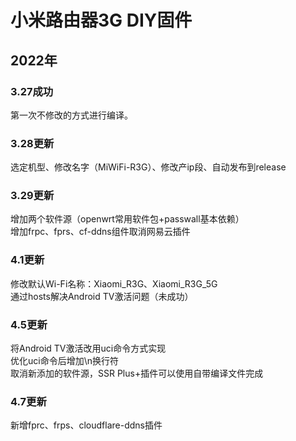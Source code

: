 # 小米路由器3G DIY固件  
## 2022年
### 3.27成功  
第一次不修改的方式进行编译。  

### 3.28更新  
选定机型、修改名字（MiWiFi-R3G）、修改产ip段、自动发布到release  

### 3.29更新  
增加两个软件源（openwrt常用软件包+passwall基本依赖）  
增加frpc、fprs、cf-ddns组件取消网易云插件  

### 4.1更新  
修改默认Wi-Fi名称：Xiaomi_R3G、Xiaomi_R3G_5G  
通过hosts解决Android TV激活问题（未成功）  

### 4.5更新  
将Android TV激活改用uci命令方式实现  
优化uci命令后增加\n换行符  
取消新添加的软件源，SSR Plus+插件可以使用自带编译文件完成  

### 4.7更新  
新增fprc、frps、cloudflare-ddns插件  
